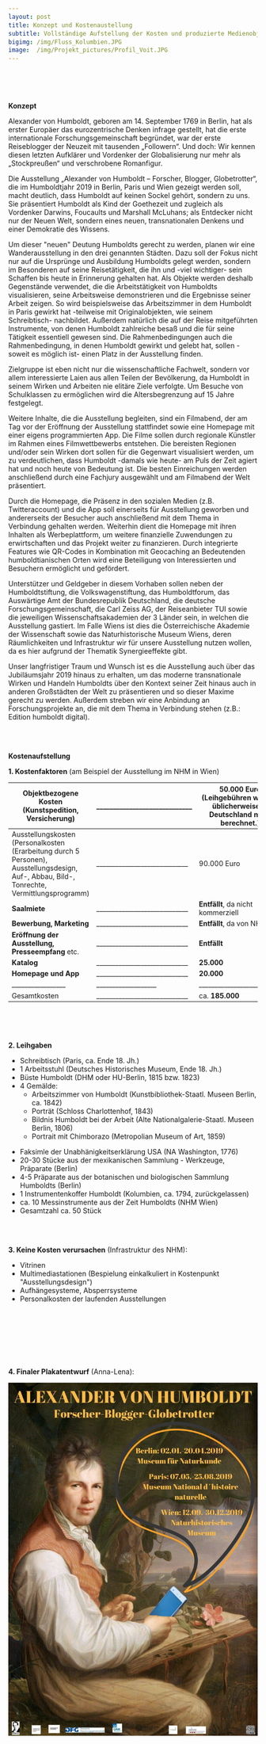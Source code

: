 ```yaml
---
layout: post
title: Konzept und Kostenaustellung 
subtitle: Vollständige Aufstellung der Kosten und produzierte Medienobjekte
bigimg: /img/Fluss_Kolumbien.JPG
image:  /img/Projekt_pictures/Profil_Voit.JPG
---
```

<br />
<br />
<br />



**Konzept**

Alexander von Humboldt, geboren am 14. September 1769 in Berlin, hat als erster Europäer das eurozentrische Denken infrage gestellt, hat die erste internationale Forschungsgemeinschaft begründet, war der erste Reiseblogger der Neuzeit mit tausenden „Followern“. Und doch: Wir kennen diesen letzten Aufklärer und Vordenker der Globalisierung nur mehr als „Stockpreußen“ und verschrobene Romanfigur.

Die Ausstellung „Alexander von Humboldt – Forscher, Blogger, Globetrotter“, die im Humboldtjahr 2019 in Berlin, Paris und Wien gezeigt werden soll, macht deutlich, dass Humboldt auf keinen Sockel gehört, sondern zu uns. Sie präsentiert Humboldt als Kind der Goethezeit und zugleich als Vordenker Darwins, Foucaults und Marshall McLuhans; als Entdecker nicht nur der Neuen Welt, sondern eines neuen, transnationalen Denkens und einer Demokratie des Wissens.

Um dieser "neuen" Deutung Humboldts gerecht zu werden, planen wir eine Wanderausstellung in den drei genannten Städten.  Dazu soll der Fokus nicht nur auf die Ursprünge und Ausbildung Humboldts gelegt werden, sondern im Besonderen auf seine Reisetätigkeit, die ihn und -viel wichtiger- sein Schaffen bis heute in Erinnerung gehalten hat. Als Objekte werden deshalb Gegenstände verwendet, die die Arbeitstätigkeit von Humboldts visualisieren, seine Arbeitsweise demonstrieren und die Ergebnisse seiner Arbeit zeigen. So wird beispielsweise das Arbeitszimmer in dem Humboldt in Paris gewirkt hat -teilweise mit Originalobjekten, wie seinem Schreibtisch- nachbildet. Außerdem natürlich die auf der Reise mitgeführten Instrumente, von denen Humboldt zahlreiche besaß und die für seine Tätigkeit essentiell gewesen sind. Die Rahmenbedingungen auch die Rahmenbedingung, in denen Humboldt gewirkt und gelebt hat, sollen -soweit es möglich ist- einen Platz in der Ausstellung finden. 

Zielgruppe ist eben nicht nur die wissenschaftliche Fachwelt, sondern vor allem interessierte Laien aus allen Teilen der Bevölkerung, da Humboldt in seinem Wirken und Arbeiten nie elitäre Ziele verfolgte. Um Besuche von Schulklassen zu ermöglichen wird die Altersbegrenzung auf 15 Jahre festgelegt. 

Weitere Inhalte, die die Ausstellung begleiten, sind ein Filmabend, der am Tag vor der Eröffnung der Ausstellung stattfindet sowie eine Homepage mit einer eigens programmierten App. Die Filme sollen durch regionale Künstler im Rahmen eines Filmwettbewerbs entstehen. Die bereisten Regionen und/oder sein Wirken dort sollen für die Gegenwart visualisiert werden, um zu verdeutlichen, dass Humboldt -damals wie heute- am Puls der Zeit agiert hat und noch heute von Bedeutung ist. Die besten Einreichungen werden anschließend durch eine Fachjury ausgewählt und am Filmabend der Welt präsentiert. 

Durch die Homepage, die Präsenz in den sozialen Medien (z.B. Twitteraccount) und die App soll einerseits für Ausstellung geworben und andererseits der Besucher auch anschließend mit dem Thema in Verbindung gehalten werden. Weiterhin dient die Homepage mit ihren Inhalten als Werbeplattform, um weitere finanzielle Zuwendungen zu erwirtschaften und das Projekt weiter zu finanzieren. Durch integrierte Features wie QR-Codes in Kombination mit Geocaching an Bedeutenden humboldtianischen Orten wird eine Beteiligung von Interessierten und Besuchern ermöglicht und gefördert. 

Unterstützer und Geldgeber in diesem Vorhaben sollen neben der Humboldtstiftung, die Volkswagenstiftung, das Humboldtforum, das Auswärtige Amt der Bundesrepublik Deutschland, die deutsche Forschungsgemeinschaft, die Carl Zeiss AG, der Reiseanbieter TUI sowie die jeweiligen Wissenschaftsakademien der 3 Länder sein, in welchen die Ausstellung gastiert. Im Falle Wiens ist dies die Österreichische Akademie der Wissenschaft sowie das Naturhistorische Museum Wiens, deren Räumlichkeiten und Infrastruktur wir für unsere Ausstellung nutzen wollen, da es hier aufgrund der Thematik Synergieeffekte gibt. 

Unser langfristiger Traum und Wunsch ist es die Ausstellung auch über das Jubiläumsjahr 2019 hinaus zu erhalten, um das moderne transnationale Wirken und Handeln Humboldts über den Kontext seiner Zeit hinaus auch in anderen Großstädten der Welt zu präsentieren und so dieser Maxime gerecht zu werden. Außerdem streben wir eine Anbindung an Forschungsprojekte an, die mit dem Thema in Verbindung stehen (z.B.: Edition humboldt digital). 

<br />
<br />


**Kostenaufstellung** 
<br />

**1. Kostenfaktoren** (am Beispiel der Ausstellung im NHM in Wien)

|Objektbezogene Kosten (Kunstspedition, Versicherung)|_____________________________|50.000 Euro (Leihgebühren werden üblicherweise in Deutschland nicht berechnet.)|
|--------------------|--------------------------------------------------|-------------------------------------|
|Ausstellungskosten (Personalkosten (Erarbeitung durch 5 Personen), Ausstellungsdesign, Auf-, Abbau, Bild-, Tonrechte, Vermittlungsprogramm)|_____________________________|        90.000 Euro|
|**Saalmiete** |_____________________________| **Entfällt**, da nicht kommerziell|
|**Bewerbung, Marketing**|_____________________________|**Entfällt**, da von NHM|
|**Eröffnung der Ausstellung, Presseempfang** etc.|_____________________________|**Entfällt**|
|**Katalog**|_____________________________|**25.000**|
|**Homepage und App**|_____________________________|**20.000**|
|_________________|___________________|__________________________|
|Gesamtkosten|_____________________________|ca. **185.000**|

<br />
<br />
<br />

**2. Leihgaben** 
  <br />
  
 + Schreibtisch (Paris, ca. Ende 18. Jh.)
 + 1 Arbeitsstuhl (Deutsches Historisches Museum, Ende 18. Jh.)
 + Büste Humboldt (DHM oder HU-Berlin, 1815 bzw. 1823)
 + 4 Gemälde:
     - Arbeitszimmer von Humboldt (Kunstbibliothek-Staatl. Museen Berlin, ca. 1842)
     - Porträt (Schloss Charlottenhof, 1843)
     - Bildnis Humboldt bei der Arbeit (Alte Nationalgalerie-Staatl. Museen Berlin, 1806)
     - Portrait mit Chimborazo (Metropolian Museum of Art, 1859)
-	Faksimle der Unabhänigkeitserklärung USA (NA Washington, 1776)
-	20-30 Stücke aus der mexikanischen Sammlung - Werkzeuge, Präparate (Berlin)
-	4-5 Präparate aus der botanischen und biologischen Sammlung Humboldts (Berlin)
-	1 Instrumentenkoffer Humboldt (Kolumbien, ca. 1794, zurückgelassen)
-	ca. 10 Messinstrumente aus der Zeit Humboldts (NHM Wien)
-	Gesamtzahl ca. 50 Stück

<br />

<br />

**3. Keine Kosten verursachen** (Infrastruktur des NHM):

+ Vitrinen
+ Multimediastationen (Bespielung einkalkuliert in Kostenpunkt "Ausstellungsdesign")
+ Aufhängesysteme, Absperrsysteme 
+ Personalkosten der laufenden Ausstellungen

<br />
<br />



<br />
<br />
<br />
<br />

**4. Finaler Plakatentwurf** (Anna-Lena):
 
![](../img/Projekt_pictures/Humboldt_Plakat_final.jpg)


